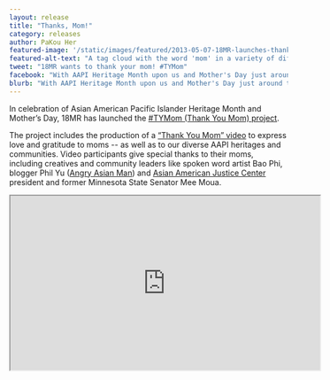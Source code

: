 ```yaml
---
layout: release
title: "Thanks, Mom!"
category: releases
author: PaKou Her
featured-image: '/static/images/featured/2013-05-07-18MR-launches-thank-you-mom-project.png'
featured-alt-text: "A tag cloud with the word 'mom' in a variety of different languages."
tweet: "18MR wants to thank your mom! #TYMom"
facebook: "With AAPI Heritage Month upon us and Mother's Day just around the corner, 18MR launches a new initiative: #TYMom (Thank You Mom) -- to express gratitude to and illustrate the importance of moms and families."
blurb: "With AAPI Heritage Month upon us and Mother's Day just around the corner, 18MR launches a new initiative: #TYMom (Thank You Mom) -- to express gratitude to and illustrate the importance of moms and families."
---
```


In celebration of Asian American Pacific Islander Heritage Month and Mother’s Day, 18MR has launched the [#TYMom (Thank You Mom) project](http://tymom.org/).

The project includes the production of a [“Thank You Mom” video](http://www.youtube.com/watch?v=Xn9DTcnjWSQ) to express love and gratitude to moms -- as well as to our diverse AAPI heritages and communities. Video participants give special thanks to their moms, including creatives and community leaders like spoken word artist Bao Phi, blogger Phil Yu ([Angry Asian Man](http://www.angryasianman.com/)) and [Asian American Justice Center](http://www.advancingequality.org/) president and former Minnesota State Senator Mee Moua.

<iframe src="http://www.youtube.com/embed/Xn9DTcnjWSQ?rel=0" width="560" height="315">

In addition to the video, 18MR has created a unique [#TYMom microsite](http://tymom.org/), where you can create a custom, multilingual thank you message for your mom -- or anyone who's mothered you. The [#TYMom site](http://tymom.org/) also features an interactive map showing where senders and recipients are located throughout the country.  

In addition to honoring our heritage, it's also a critical time for the AAPI community to support fair and just immigration reform. 18MR intends for the #TYMom project to highlight the importance of moms and the value of keeping families together within the current immigration debate. 18MR hopes that #TYMom will be just one example of how immigration reform should be rooted in our families.

So what are you waiting for, go [show your mom some love](http://tymom.org/)!

_PaKou Her is Executive Director of 18MR.org_ 